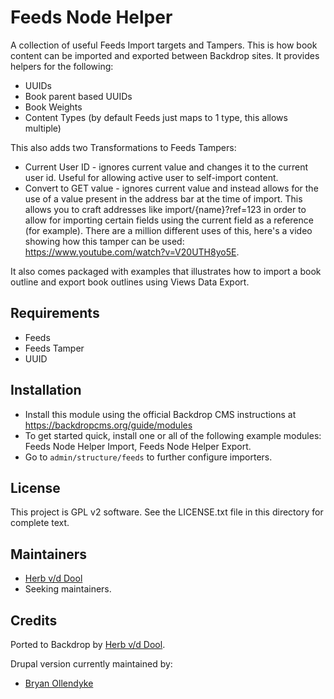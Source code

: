 Feeds Node Helper
=================

A collection of useful Feeds Import targets and Tampers. This is how book
content can be imported and exported between Backdrop sites. It provides helpers
for the following:

* UUIDs
* Book parent based UUIDs
* Book Weights
* Content Types (by default Feeds just maps to 1 type, this allows multiple)

This also adds two Transformations to Feeds Tampers:

* Current User ID - ignores current value and changes it to the current user
  id. Useful for allowing active user to self-import content.
* Convert to GET value - ignores current value and instead allows for the use
  of a value present in the address bar at the time of import. This allows you
  to craft addresses like import/{name}?ref=123 in order to allow for importing
  certain fields using the current field as a reference (for example). There are
  a million different uses of this, here's a video showing how this tamper can
  be used: <https://www.youtube.com/watch?v=V20UTH8yo5E>.

It also comes packaged with examples that illustrates how to import a book
outline and export book outlines using Views Data Export.

Requirements
------------

* Feeds
* Feeds Tamper
* UUID

Installation
------------

* Install this module using the official Backdrop CMS instructions at
  <https://backdropcms.org/guide/modules>
* To get started quick, install one or all of the following example modules:
  Feeds Node Helper Import, Feeds Node Helper Export.
* Go to `admin/structure/feeds` to further configure importers.

License
-------

This project is GPL v2 software. See the LICENSE.txt file in this directory for
complete text.

Maintainers
-----------

* [Herb v/d Dool](https://github.com/herbdool/)
* Seeking maintainers.

Credits
-------

Ported to Backdrop by [Herb v/d Dool](https://github.com/herbdool/).

Drupal version currently maintained by:

* [Bryan Ollendyke](https://www.drupal.org/u/btopro)
